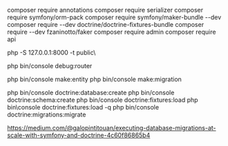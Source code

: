 composer require annotations
composer require serializer
composer require symfony/orm-pack
composer require symfony/maker-bundle --dev
composer require --dev doctrine/doctrine-fixtures-bundle
composer require --dev fzaninotto/faker
composer require admin
composer require api


php -S 127.0.0.1:8000 -t public\
 

php bin/console debug:router

php bin/console make:entity
php bin/console make:migration


php bin/console doctrine:database:create
php bin/console doctrine:schema:create
php bin/console doctrine:fixtures:load
php bin\console doctrine:fixtures:load -q
php bin/console doctrine:migrations:migrate


https://medium.com/@galopintitouan/executing-database-migrations-at-scale-with-symfony-and-doctrine-4c60f86865b4